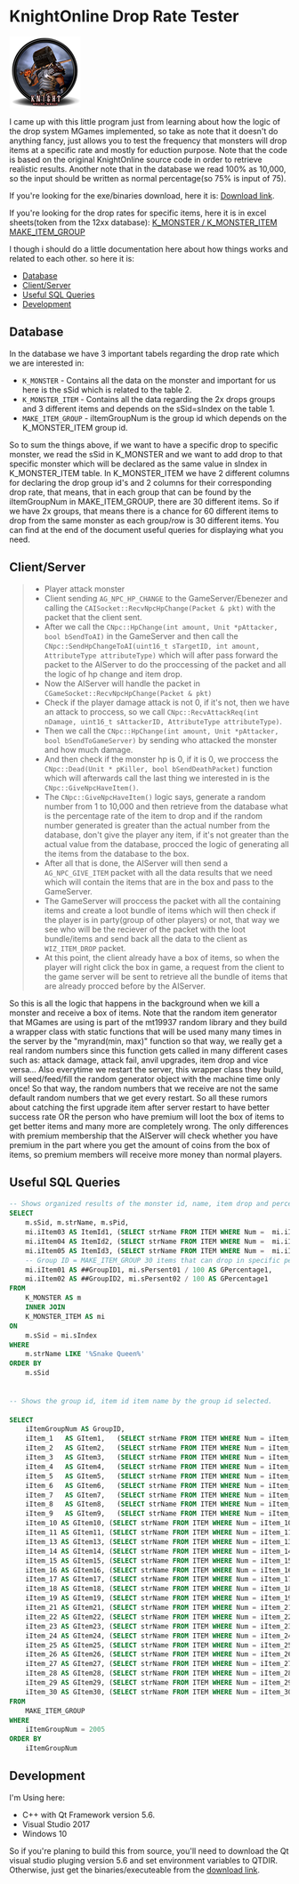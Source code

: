 # KnightOnline Drop Rate Tester
![Logo](/images/rate-tester.png)

I came up with this little program just from learning about how the logic of the drop system MGames implemented, so take as note that it doesn't do anything fancy, just allows you to test the frequency that monsters will drop items at a specific rate and mostly for eduction purpose.
Note that the code is based on the original KnightOnline source code in order to retrieve realistic results.
Another note that in the database we read 100% as 10,000, so the input should be written as normal percentage(so 75% is input of 75).

If you're looking for the exe/binaries download, here it is:
[Download link](https://drive.google.com/open?id=0B0vTRMrlXZn4ZG50VUlVZW9rSXc).

If you're looking for the drop rates for specific items, here it is in excel sheets(token from the 12xx database):
[K_MONSTER / K_MONSTER_ITEM](https://drive.google.com/open?id=1wXmv7-7hdVxacs2Jq3aUrO0TWzy96sKqs3MMZTTojaU)
[MAKE_ITEM_GROUP](https://drive.google.com/open?id=1LqjeOHZM-8lyBHHmrw5QT9gWEpX5IsBqA4vBrWz8KNU)
                                                                                                                                                                                                                                                                                     

I though i should do a little documentation here about how things works and related to each other. so here it is:
* [Database](#database)
* [Client/Server](#clientserver)
* [Useful SQL Queries](#useful-sql-queries)
* [Development](#development)

                                                                                                                                                                                                                                                                                     
## Database
In the database we have 3 important tabels regarding the drop rate which we are interested in:
- ```K_MONSTER``` - Contains all the data on the monster and important for us here is the sSid which is related to the table 2.
- ```K_MONSTER_ITEM``` - Contains all the data regarding the 2x drops groups and 3 different items and depends on the sSid=sIndex on the table 1.
- ```MAKE_ITEM_GROUP``` - iItemGroupNum is the group id which depends on the K_MONSTER_ITEM group id.

So to sum the things above, if we want to have a specific drop to specific monster, we read the sSid in K_MONSTER and we want to add drop to that specific monster which will be declared as the same value in sIndex in K_MONSTER_ITEM table. 
In K_MONSTER_ITEM we have 2 different columns for declaring the drop group id's and 2 columns for their corresponding drop rate, that means, that in each group that can be found by the iItemGroupNum in MAKE_ITEM_GROUP, there are 30 different items.
So if we have 2x groups, that means there is a chance for 60 different items to drop from the same monster as each group/row is 30 different items.
You can find at the end of the document useful queries for displaying what you need.
                                                                                                                                                                                                                                                                                     
## Client/Server
> * Player attack monster
> * Client sending ```AG_NPC_HP_CHANGE``` to the GameServer/Ebenezer and calling the ```CAISocket::RecvNpcHpChange(Packet & pkt)``` with the packet that the client sent.
> * After we call the ```CNpc::HpChange(int amount, Unit *pAttacker, bool bSendToAI)``` in the GameServer and then call the ```CNpc::SendHpChangeToAI(uint16_t sTargetID, int amount, AttributeType attributeType)``` which will after pass forward the packet to the AIServer to do the proccessing of the packet and all the logic of hp change and item drop.
> * Now the AIServer will handle the packet in ```CGameSocket::RecvNpcHpChange(Packet & pkt)```
> * Check if the player damage attack is not 0, if it's not, then we have an attack to proccess, so we call ```CNpc::RecvAttackReq(int nDamage, uint16_t sAttackerID, AttributeType attributeType)```.
> * Then we call the ```CNpc::HpChange(int amount, Unit *pAttacker, bool bSendToGameServer)``` by sending who attacked the monster and how much damage.
> * And then check if the monster hp is 0, if it is 0, we proccess the ```CNpc::Dead(Unit * pKiller, bool bSendDeathPacket)``` function which will afterwards call the last thing we interested in is the ```CNpc::GiveNpcHaveItem()```.
> * The ```CNpc::GiveNpcHaveItem()``` logic says, generate a random number from 1 to 10,000 and then retrieve from the database what is the percentage rate of the item to drop and if the random number generated is greater than the actual number from the database, don't give the player any item, if it's not greater than the actual value from the database, procced the logic of generating all the items from the database to the box.
> * After all that is done, the AIServer will then send a ```AG_NPC_GIVE_ITEM``` packet with all the data results that we need which will contain the items that are in the box and pass to the GameServer.
> * The GameServer will proccess the packet with all the containing items and create a loot bundle of items which will then check if the player is in party(group of other players) or not, that way we see who will be the reciever of the packet with the loot bundle/items and send back all the data to the client as ```WIZ_ITEM_DROP``` packet.
> * At this point, the client already have a box of items, so when the player will right click the box in game, a request from the client to the game server will be sent to retrieve all the bundle of items that are already procced before by the AIServer.

So this is all the logic that happens in the background when we kill a monster and receive a box of items. 
Note that the random item generator that MGames are using is part of the mt19937 random library and they build a wrapper class with static functions that will be used many many times in the server by the "myrand(min, max)" function so that way, we really get a real random numbers since this function gets called in many different cases such as:
attack damage, attack fail, anvil upgrades, item drop and vice versa...
Also everytime we restart the server, this wrapper class they build, will seed/feed/fill the random generator object with the machine time only once! So that way, the random numbers that we receive are not the same default random numbers that we get every restart.
So all these rumors about catching the first upgrade item after server restart to have better success rate OR the person who have premium will loot the box of items to get better items and many more are completely wrong.
The only differences with premium membership that the AIServer will check whether you have premium in the part where you get the amount of coins from the box of items, so premium members will receive more money than normal players.

                                                                                                                                                                                                                                                                                     
## Useful SQL Queries
```sql
-- Shows organized results of the monster id, name, item drop and percentage, item group drop and percentage.
SELECT  
	m.sSid, m.strName, m.sPid,
	mi.iItem03 AS ItemId1, (SELECT strName FROM ITEM WHERE Num =  mi.iItem03) ItemName1, mi.sPersent03 / 100 AS Percentage1, 
	mi.iItem04 AS ItemId2, (SELECT strName FROM ITEM WHERE Num =  mi.iItem04) ItemName2, mi.sPersent04 / 100 AS Percentage2, 
	mi.iItem05 AS ItemId3, (SELECT strName FROM ITEM WHERE Num =  mi.iItem05) ItemName3, mi.sPersent05 / 100 AS Percentage3,
	-- Group ID = MAKE_ITEM_GROUP 30 items that can drop in specific percentage.
	mi.iItem01 AS ##GroupID1, mi.sPersent01 / 100 AS GPercentage1,
	mi.iItem02 AS ##GroupID2, mi.sPersent02 / 100 AS GPercentage1
FROM 
	K_MONSTER AS m
	INNER JOIN 
	K_MONSTER_ITEM AS mi
ON 
	m.sSid = mi.sIndex
WHERE 
	m.strName LIKE '%Snake Queen%'
ORDER BY
	m.sSid


-- Shows the group id, item id item name by the group id selected.

SELECT
	iItemGroupNum AS GroupID,
	iItem_1   AS GItem1,   (SELECT strName FROM ITEM WHERE Num = iItem_1)   GItemName1,
	iItem_2   AS GItem2,   (SELECT strName FROM ITEM WHERE Num = iItem_2)   GItemName2,
	iItem_3   AS GItem3,   (SELECT strName FROM ITEM WHERE Num = iItem_3)   GItemName3,
	iItem_4   AS GItem4,   (SELECT strName FROM ITEM WHERE Num = iItem_4)   GItemName4,
	iItem_5   AS GItem5,   (SELECT strName FROM ITEM WHERE Num = iItem_5)   GItemName5,
	iItem_6   AS GItem6,   (SELECT strName FROM ITEM WHERE Num = iItem_6)   GItemName6,
	iItem_7   AS GItem7,   (SELECT strName FROM ITEM WHERE Num = iItem_7)   GItemName7,
	iItem_8   AS GItem8,   (SELECT strName FROM ITEM WHERE Num = iItem_8)   GItemName8,
	iItem_9   AS GItem9,   (SELECT strName FROM ITEM WHERE Num = iItem_9)   GItemName9,
	iItem_10 AS GItem10, (SELECT strName FROM ITEM WHERE Num = iItem_10) GItemName10,
	iItem_11 AS GItem11, (SELECT strName FROM ITEM WHERE Num = iItem_11) GItemName11,
	iItem_13 AS GItem13, (SELECT strName FROM ITEM WHERE Num = iItem_13) GItemName13,
	iItem_14 AS GItem14, (SELECT strName FROM ITEM WHERE Num = iItem_14) GItemName14,
	iItem_15 AS GItem15, (SELECT strName FROM ITEM WHERE Num = iItem_15) GItemName15,
	iItem_16 AS GItem16, (SELECT strName FROM ITEM WHERE Num = iItem_16) GItemName16,
	iItem_17 AS GItem17, (SELECT strName FROM ITEM WHERE Num = iItem_17) GItemName17,
	iItem_18 AS GItem18, (SELECT strName FROM ITEM WHERE Num = iItem_18) GItemName18,
	iItem_19 AS GItem19, (SELECT strName FROM ITEM WHERE Num = iItem_19) GItemName19,
	iItem_21 AS GItem21, (SELECT strName FROM ITEM WHERE Num = iItem_21) GItemName21,
	iItem_22 AS GItem22, (SELECT strName FROM ITEM WHERE Num = iItem_22) GItemName22,
	iItem_23 AS GItem23, (SELECT strName FROM ITEM WHERE Num = iItem_23) GItemName23,
	iItem_24 AS GItem24, (SELECT strName FROM ITEM WHERE Num = iItem_24) GItemName24,
	iItem_25 AS GItem25, (SELECT strName FROM ITEM WHERE Num = iItem_25) GItemName25,
	iItem_26 AS GItem26, (SELECT strName FROM ITEM WHERE Num = iItem_26) GItemName26,
	iItem_27 AS GItem27, (SELECT strName FROM ITEM WHERE Num = iItem_27) GItemName27,
	iItem_28 AS GItem28, (SELECT strName FROM ITEM WHERE Num = iItem_28) GItemName28,
	iItem_29 AS GItem29, (SELECT strName FROM ITEM WHERE Num = iItem_29) GItemName29,
	iItem_30 AS GItem30, (SELECT strName FROM ITEM WHERE Num = iItem_30) GItemName30
FROM 
	MAKE_ITEM_GROUP
WHERE 
	iItemGroupNum = 2005
ORDER BY
	iItemGroupNum
```

## Development
I'm Using here:
- C++ with Qt Framework version 5.6.
- Visual Studio 2017
- Windows 10

So if you're planing to build this from source, you'll need to download the Qt visual studio pluging version 5.6 and set environment variables to QTDIR.
Otherwise, just get the binaries/executeable from the [download link](https://drive.google.com/open?id=0B0vTRMrlXZn4ZG50VUlVZW9rSXc).
